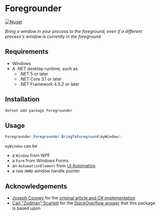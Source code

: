 Foregrounder
===

[![Nuget](https://img.shields.io/nuget/v/Foregrounder?logo=nuget)](https://www.nuget.org/packages/Foregrounder/)

*Bring a window in your process to the foreground, even if a different process's window is currently in the foreground.*

## Requirements
- Windows
- A .NET desktop runtime, such as
	- .NET 5 or later
	- .NET Core 3.1 or later
	- .NET Framework 4.5.2 or later

## Installation
```ps1
dotnet add package Foregrounder
```

## Usage
```cs
Foregrounder.Foregrounder.BringToForeground(myWindow);
```

`myWindow` can be

- a `Window` from WPF
- a `Form` from Windows Forms
- an `AutomationElement` from [UI Automation](https://learn.microsoft.com/en-us/windows/win32/winauto/entry-uiauto-win32)
- a raw `HWND` window handle pointer

## Acknowledgements
- [Joseph Cooney](https://jcooney.net) for the [original article and C# implementation](https://learnwpf.com/post/2011/08/03/Adding-a-system-wide-keyboard-hook-to-your-WPF-Application.aspx)
- [Carl "Zodman" Scarlett](https://www.redperegrine.net) for the [StackOverflow answer](https://stackoverflow.com/a/11552906/979493) that this package is based upon